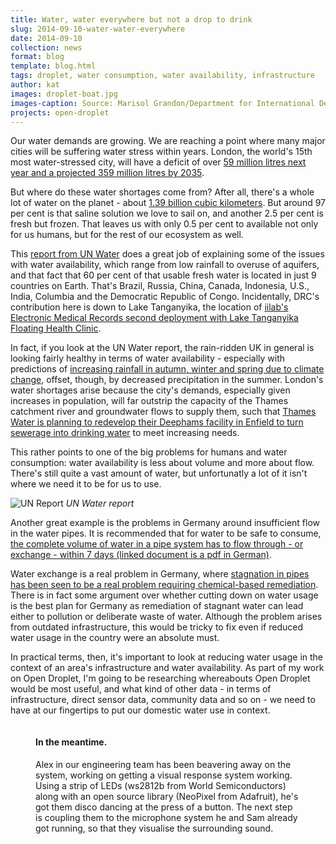 ```yaml
---
title: Water, water everywhere but not a drop to drink
slug: 2014-09-10-water-water-everywhere
date: 2014-09-10
collection: news
format: blog
template: blog.html
tags: droplet, water consumption, water availability, infrastructure
author: kat
images: droplet-boat.jpg
images-caption: Source: Marisol Grandon/Department for International Development
projects: open-droplet
---
```


Our water demands are growing. We are reaching a point where many major cities will be suffering water stress within years. London, the world's 15th most water-stressed city, will have a deficit of over [59 million litres next year and a projected 359 million litres by 2035](http://www.london.gov.uk/sites/default/files/Enabling%20Infrastructure.pdf). 

<!--more-->

But where do these water shortages come from? After all, there's a whole lot of water on the planet - about [1.39 billion cubic kilometers](http://earthobservatory.nasa.gov/Features/Water/). But around 97 per cent is that saline solution we love to sail on, and another 2.5 per cent is fresh but frozen. That leaves us with only 0.5 per cent to available not only for us humans, but for the rest of our ecosystem as well.  

This [report from UN Water](http://www.unwater.org/downloads/Water_facts_and_trends.pdf) does a great job of explaining some of the issues with water availability, which range from low rainfall to overuse of aquifers, and that fact that 60 per cent of that usable fresh water is located in just 9 countries on Earth. That's Brazil, Russia, China, Canada, Indonesia, U.S., India, Columbia and the Democratic Republic of Congo. Incidentally, DRC's contribution here is down to Lake Tanganyika, the location of [iilab's Electronic Medical Records second deployment with Lake Tanganyika Floating Health Clinic](https://iilab.org/projects/electronic-medical-record.html). 

In fact, if you look at the UN Water report, the rain-ridden UK in general is looking fairly healthy in terms of water availability - especially with predictions of [increasing rainfall in autumn, winter and spring due to climate change](http://www.cru.uea.ac.uk/documents/421974/1295957/Info+sheet+%2315.pdf/8b8457b7-7bd2-49fc-888a-9b3f6785a40e), offset, though, by decreased precipitation in the summer. London's water shortages arise because the city's demands, especially given increases in population, will far outstrip the capacity of the Thames catchment river and groundwater flows to supply them, such that [Thames Water is planning to redevelop their Deephams facility in Enfield to turn sewerage into drinking water](http://www.bbc.com/news/uk-england-london-22479216) to meet increasing needs.

This rather points to one of the big problems for humans and water consumption: water availability is less about volume and more about flow. There's  still quite a vast amount of water, but unfortunatly a lot of it isn't where we need it to be for us to use. 

![UN Report](/images/news/droplet-un-goodbadnews.png)
_UN Water report_

Another great example is the problems in Germany around insufficient flow in the water pipes. It is recommended that for water to be safe to consume, [the complete volume of water in a pipe system has to flow through - or exchange - within 7 days (linked document is a pdf in German)](http://download.springer.com/static/pdf/287/bfm%3A978-3-642-29546-1%2F1.pdf?auth66=1409323289_0857c0b24bf6c5352e0f733eb493531c&ext=.pdf).  

Water exchange is a real problem in Germany, where [stagnation in pipes has been seen to be a real problem requiring chemical-based remediation](http://www.dw.de/german-water-conservation-impairs-sewage-treatment/a-4582438 ). There is in fact some argument over whether cutting down on water usage is the best plan for Germany as remediation of stagnant water can lead either to pollution or deliberate waste of water. Although the problem arises from outdated infrastructure, this would be tricky to fix even if reduced water usage in the country were an absolute must. 

In practical terms, then, it's important to look at reducing water usage in the context of an area's infrastructure and water availability. As part of my work on Open Droplet, I'm going to be researching whereabouts Open Droplet would be most useful, and what kind of other data - in terms of infrastructure, direct sensor data, community data and so on - we need to have at our fingertips to put our domestic water use in context.


<figure>
  <div class="row">
    <div class="col-sm-6 col-sm-push-6">
      <img src="/images/news/droplet-led.png" alt="">
    </div><!-- /.col -->    
    <div class="col-sm-6 col-sm-pull-6">
      <figcaption>
        <h4>In the meantime.</h4>
        <p>Alex in our engineering team has been beavering away on the system, working on getting a visual response system working. Using a strip of LEDs (ws2812b from World Semiconductors) along with an open source library (NeoPixel from Adafruit), he's got them disco dancing at the press of a button. The next step is coupling them to the microphone system he and Sam already got running, so that they visualise the surrounding sound.</p>
      </figcaption>
    </div><!-- /.col -->    
  </div><!-- /.row -->
</figure>
